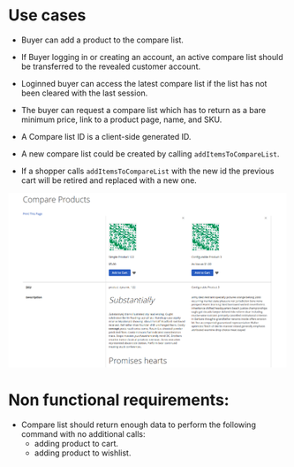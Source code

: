 # Use cases
* Buyer can add a product to the compare list.
* If Buyer logging in or creating an account, an active compare list should be transferred to the revealed customer account.
* Loginned buyer can access the latest compare list if the list has not been cleared with the last session. 
* The buyer can request a compare list which has to return as a bare minimum price, link to a product page, name, and SKU.


* A Compare list ID is a client-side generated ID.
* A new compare list could be created by calling `addItemsToCompareList`.
* If a shopper calls  `addItemsToCompareList` with the new id the previous cart will be retired and replaced with a new one.


![compare-list.graphqls](compare-list/compare-list.png)

# Non functional requirements:
* Compare list should return enough data to perform the following command with no additional calls: 
  * adding product to cart.
  * adding product to wishlist.

